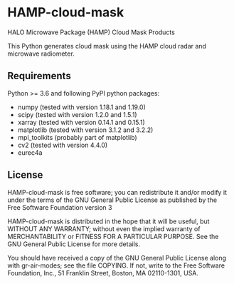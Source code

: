 # HAMP-cloud-mask
HALO Microwave Package (HAMP) Cloud Mask Products

This Python generates cloud mask using the HAMP cloud radar and microwave
radiometer.

## Requirements
Python >= 3.6 and following PyPI python packages:
  * numpy (tested with version 1.18.1 and 1.19.0)
  * scipy (tested with version 1.2.0 and 1.5.1)
  * xarray (tested with version 0.14.1 and 0.15.1)
  * matplotlib (tested with version 3.1.2 and 3.2.2)
  * mpl_toolkits (probably part of matplotlib)
  * cv2 (tested with version 4.4.0)
  * eurec4a


## License
HAMP-cloud-mask is free software; you can redistribute it and/or modify
it under the terms of the GNU General Public License as published by
the Free Software Foundation version 3

HAMP-cloud-mask is distributed in the hope that it will be useful,
but WITHOUT ANY WARRANTY; without even the implied warranty of
MERCHANTABILITY or FITNESS FOR A PARTICULAR PURPOSE.  See the
GNU General Public License for more details.

You should have received a copy of the GNU General Public License
along with gr-air-modes; see the file COPYING.  If not, write to
the Free Software Foundation, Inc., 51 Franklin Street,
Boston, MA 02110-1301, USA.
